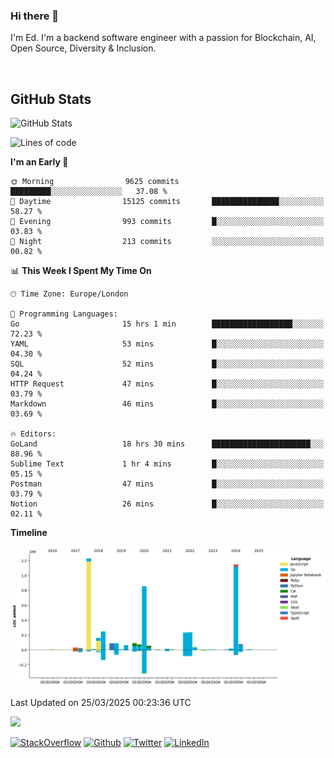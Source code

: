 ### Hi there 👋
 I'm Ed. I'm a backend software engineer with a passion for Blockchain, AI, Open Source, Diversity & Inclusion.

<br />

<h2>GitHub Stats</h2>
<p><img src="https://github-readme-stats.vercel.app/api?username=echarrod&amp;show_icons=true" alt="GitHub Stats"></p>

<!--START_SECTION:waka-->
![Lines of code](https://img.shields.io/badge/From%20Hello%20World%20I%27ve%20Written-4.8%20million%20lines%20of%20code-blue)

**I'm an Early 🐤** 

```text
🌞 Morning                9625 commits        █████████░░░░░░░░░░░░░░░░   37.08 % 
🌆 Daytime                15125 commits       ███████████████░░░░░░░░░░   58.27 % 
🌃 Evening                993 commits         █░░░░░░░░░░░░░░░░░░░░░░░░   03.83 % 
🌙 Night                  213 commits         ░░░░░░░░░░░░░░░░░░░░░░░░░   00.82 % 
```


📊 **This Week I Spent My Time On** 

```text
🕑︎ Time Zone: Europe/London

💬 Programming Languages: 
Go                       15 hrs 1 min        ██████████████████░░░░░░░   72.23 % 
YAML                     53 mins             █░░░░░░░░░░░░░░░░░░░░░░░░   04.30 % 
SQL                      52 mins             █░░░░░░░░░░░░░░░░░░░░░░░░   04.24 % 
HTTP Request             47 mins             █░░░░░░░░░░░░░░░░░░░░░░░░   03.79 % 
Markdown                 46 mins             █░░░░░░░░░░░░░░░░░░░░░░░░   03.69 % 

🔥 Editors: 
GoLand                   18 hrs 30 mins      ██████████████████████░░░   88.96 % 
Sublime Text             1 hr 4 mins         █░░░░░░░░░░░░░░░░░░░░░░░░   05.15 % 
Postman                  47 mins             █░░░░░░░░░░░░░░░░░░░░░░░░   03.79 % 
Notion                   26 mins             █░░░░░░░░░░░░░░░░░░░░░░░░   02.11 % 
```

**Timeline**

![Lines of Code chart](https://raw.githubusercontent.com/echarrod/echarrod/main/assets/bar_graph.png)


 Last Updated on 25/03/2025 00:23:36 UTC
<!--END_SECTION:waka-->

![](https://komarev.com/ghpvc/?username=echarrod)

<p>
<a href="https://stackoverflow.com/users/1014632/ech" target="_blank"><img alt="StackOverflow" src="https://img.shields.io/badge/-Stackoverflow-FE7A16?style=for-the-badge&logo=stack-overflow&logoColor=white" /></a> 
<a href="https://github.com/echarrod" target="_blank"><img alt="Github" src="https://img.shields.io/badge/GitHub-%2312100E.svg?&style=for-the-badge&logo=Github&logoColor=white" /></a> 
<a href="https://twitter.com/e_harrod" target="_blank"><img alt="Twitter" src="https://img.shields.io/badge/twitter-%231DA1F2.svg?&style=for-the-badge&logo=twitter&logoColor=white" /></a> 
<a href="https://www.linkedin.com/in/ed-harrod" target="_blank"><img alt="LinkedIn" src="https://img.shields.io/badge/linkedin-%230077B5.svg?&style=for-the-badge&logo=linkedin&logoColor=white" /></a>
